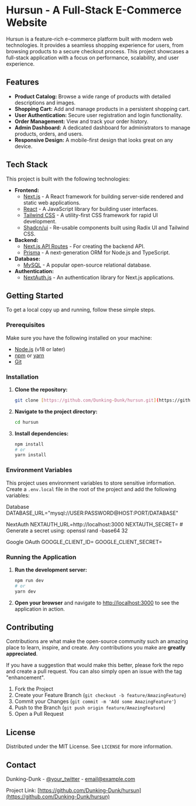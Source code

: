 # Hursun - A Full-Stack E-Commerce Website

Hursun is a feature-rich e-commerce platform built with modern web technologies. It provides a seamless shopping experience for users, from browsing products to a secure checkout process. This project showcases a full-stack application with a focus on performance, scalability, and user experience.

## Features

-   **Product Catalog:** Browse a wide range of products with detailed descriptions and images.
-   **Shopping Cart:** Add and manage products in a persistent shopping cart.
-   **User Authentication:** Secure user registration and login functionality.
-   **Order Management:** View and track your order history.
-   **Admin Dashboard:** A dedicated dashboard for administrators to manage products, orders, and users.
-   **Responsive Design:** A mobile-first design that looks great on any device.

## Tech Stack

This project is built with the following technologies:

-   **Frontend:**
    -   [Next.js](https://nextjs.org/) - A React framework for building server-side rendered and static web applications.
    -   [React](https://reactjs.org/) - A JavaScript library for building user interfaces.
    -   [Tailwind CSS](https://tailwindcss.com/) - A utility-first CSS framework for rapid UI development.
    -   [Shadcn/ui](https://ui.shadcn.com/) - Re-usable components built using Radix UI and Tailwind CSS.
-   **Backend:**
    -   [Next.js API Routes](https://nextjs.org/docs/api-routes/introduction) - For creating the backend API.
    -   [Prisma](https://www.prisma.io/) - A next-generation ORM for Node.js and TypeScript.
-   **Database:**
    -   [MySQL](https://www.mysql.com/) - A popular open-source relational database.
-   **Authentication:**
    -   [NextAuth.js](https://next-auth.js.org/) - An authentication library for Next.js applications.

## Getting Started

To get a local copy up and running, follow these simple steps.

### Prerequisites

Make sure you have the following installed on your machine:

-   [Node.js](httpss://nodejs.org/en/) (v18 or later)
-   [npm](https://www.npmjs.com/) or [yarn](https://yarnpkg.com/)
-   [Git](https://git-scm.com/)

### Installation

1.  **Clone the repository:**

    ```bash
    git clone [https://github.com/Dunking-Dunk/hursun.git](https://github.com/Dunking-Dunk/hursun.git)
    ```

2.  **Navigate to the project directory:**

    ```bash
    cd hursun
    ```

3.  **Install dependencies:**

    ```bash
    npm install
    # or
    yarn install
    ```

### Environment Variables

This project uses environment variables to store sensitive information. Create a `.env.local` file in the root of the project and add the following variables:


Database
DATABASE_URL="mysql://USER:PASSWORD@HOST:PORT/DATABASE"

NextAuth
NEXTAUTH_URL=http://localhost:3000
NEXTAUTH_SECRET= # Generate a secret using: openssl rand -base64 32

Google OAuth
GOOGLE_CLIENT_ID=
GOOGLE_CLIENT_SECRET=


### Running the Application

1.  **Run the development server:**

    ```bash
    npm run dev
    # or
    yarn dev
    ```

2.  **Open your browser** and navigate to [http://localhost:3000](http://localhost:3000) to see the application in action.

## Contributing

Contributions are what make the open-source community such an amazing place to learn, inspire, and create. Any contributions you make are **greatly appreciated**.

If you have a suggestion that would make this better, please fork the repo and create a pull request. You can also simply open an issue with the tag "enhancement".

1.  Fork the Project
2.  Create your Feature Branch (`git checkout -b feature/AmazingFeature`)
3.  Commit your Changes (`git commit -m 'Add some AmazingFeature'`)
4.  Push to the Branch (`git push origin feature/AmazingFeature`)
5.  Open a Pull Request

## License

Distributed under the MIT License. See `LICENSE` for more information.

## Contact

Dunking-Dunk - [@your_twitter](https://twitter.com/your_twitter) - email@example.com

Project Link: [https://github.com/Dunking-Dunk/hursun](https://github.com/Dunking-Dunk/hursun)
